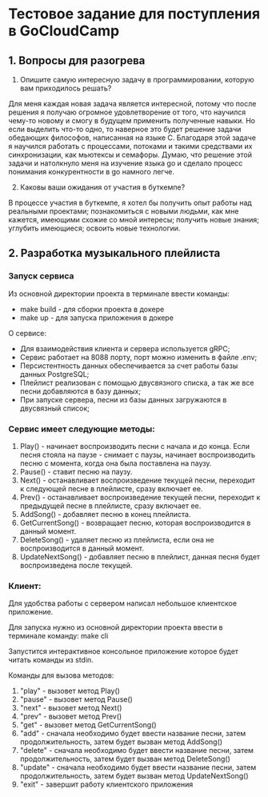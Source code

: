 # Тестовое задание для поступления в GoCloudCamp

## 1. Вопросы для разогрева

1. Опишите самую интересную задачу в программировании, которую вам приходилось решать?

Для меня каждая новая задача является интересной, потому что после решения я получаю огромное удовлетворение 
от того, что научился чему-то новому и смогу в будущем применить полученные навыки.
Но если выделить что-то одно, то наверное это будет решение задачи обедающих философов, написанная на языке С.
Благодаря этой задаче я научился работать с процессами, потоками и такими средствами их синхронизации, как мьютексы и семафоры.
Думаю, что решение этой задачи и натолкнуло меня на изучение языка go и сделало процесс понимания конкурентности в go намного легче.

2. Каковы ваши ожидания от участия в буткемпе?

В процессе участия в буткемпе, я хотел бы получить опыт работы над реальными проектами;
познакомиться с новыми людьми, как мне кажется, имеющими схожие со мной интересы;
получить новые знания; углубить имеющиеся; освоить новые технологии. 

## 2. Разработка музыкального плейлиста

### Запуск сервиса
Из основной директории проекта в терминале ввести команды:
- make build - для сборки проекта в докере
- make up - для запуска приложения в докере

О сервисе:
- Для взаимодействия клиента и сервера используется gRPC;
- Сервис работает на 8088 порту, порт можно изменить в файле .env;
- Персистентность данных обеспечивается за счет работы базы данных PostgreSQL;
- Плейлист реализован с помощью двусвязного списка, а так же все песни добавляются в базу данных;
- При запуске сервера, песни из базы данных загружаются в двусвязный список;

### Сервис имеет следующие методы:
1) Play() - начинает воспроизводить песни с начала и до конца. Если песня стояла на паузе - снимает с паузы, начинает воспроизводить
песню с момента, когда она была поставлена на паузу.
2) Pause() - ставит песню на паузу.
3) Next() - останавливает воспроизведение текущей песни, переходит к следующей песне в плейлисте, сразу включает ее.
4) Prev() - останавливает воспроизведение текущей песни, переходит к предыдущей песне в плейлисте, сразу включает ее.
5) AddSong() - добавляет песню в конец плейлиста.
6) GetCurrentSong() - возвращает песню, которая воспроизводится в данный момент.
7) DeleteSong() - удаляет песню из плейлиста, если она не воспроизводится в данный момент.
8) UpdateNextSong() - добавляет песню в плейлист, данная песня будет воспроизведена после текущей.

### Клиент:

Для удобства работы с сервером написал небольшое клиентское приложение.

Для запуска нужно из основной директории проекта ввести в терминале команду: make cli

Запустится интерактивное консольное приложение которое будет читать команды из stdin.

Команды для вызова методов:

1) "play" - вызовет метод Play()
2) "pause" - вызовет метод Pause()
3) "next" - вызовет метод Next()
4) "prev" - вызовет метод Prev()
5) "get" - вызовет метод GetCurrentSong()
6) "add" - сначала необходимо будет ввести название песни, затем продолжительность, затем будет вызван метод AddSong()
7) "delete" - сначала необходимо будет ввести название песни, затем продолжительность, затем будет вызван метод DeleteSong()
8) "update" - сначала необходимо будет ввести название песни, затем продолжительность, затем будет вызван метод UpdateNextSong()
9) "exit" - завершит работу клиентского приложения



